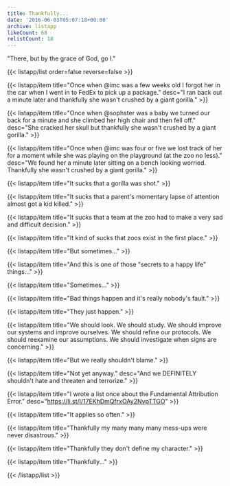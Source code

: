 ```yaml
---
title: Thankfully...
date: '2016-06-03T05:07:18+00:00'
archive: listapp
likeCount: 68
relistCount: 18
---
```


"There, but by the grace of God, go I."

<!--more-->

{{< listapp/list order=false reverse=false >}}

   {{< listapp/item title="Once when @imc was a few weeks old I forgot her in the car when I went in to FedEx to pick up a package."
      desc="I ran back out a minute later and thankfully she wasn't crushed by a giant gorilla." >}}

   {{< listapp/item title="Once when @sophster was a baby we turned our back for a minute and she climbed her high chair and then fell off."
      desc="She cracked her skull but thankfully she wasn't crushed by a giant gorilla." >}}

   {{< listapp/item title="Once when @imc was four or five we lost track of her for a moment while she was playing on the playground (at the zoo no less)."
      desc="We found her a minute later sitting on a bench looking worried. Thankfully she wasn't crushed by a giant gorilla." >}}

   {{< listapp/item title="It sucks that a gorilla was shot." >}}

   {{< listapp/item title="It sucks that a parent's momentary lapse of attention almost got a kid killed." >}}

   {{< listapp/item title="It sucks that a team at the zoo had to make a very sad and difficult decision." >}}

   {{< listapp/item title="It kind of sucks that zoos exist in the first place." >}}

   {{< listapp/item title="But sometimes..." >}}

   {{< listapp/item title="And this is one of those \"secrets to a happy life\" things..." >}}

   {{< listapp/item title="Sometimes..." >}}

   {{< listapp/item title="Bad things happen and it's really nobody's fault." >}}

   {{< listapp/item title="They just happen." >}}

   {{< listapp/item title="We should look. We should study. We should improve our systems and improve ourselves. We should refine our protocols. We should reexamine our assumptions. We should investigate when signs are concerning." >}}

   {{< listapp/item title="But we really shouldn't blame." >}}

   {{< listapp/item title="Not yet anyway."
      desc="And we DEFINITELY shouldn't hate and threaten and terrorize." >}}

   {{< listapp/item title="I wrote a list once about the Fundamental Attribution Error."
      desc="https://li.st/l/17EKhDmQfrxOAy2NvpTTGO" >}}

   {{< listapp/item title="It applies so often." >}}

   {{< listapp/item title="Thankfully my many many many mess-ups were never disastrous." >}}

   {{< listapp/item title="Thankfully they don't define my character." >}}

   {{< listapp/item title="Thankfully..." >}}

{{< /listapp/list >}}
